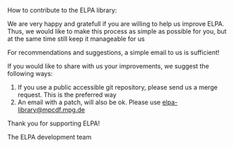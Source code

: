 How to contribute to the ELPA library:

We are very happy and gratefull if you are willing to help us improve ELPA. Thus, we would like to make this process as simple as possible for you,
but at the same time still keep it manageable for us

For recommendations and suggestions, a simple email to us is sufficient!

If you would like to share with us your improvements, we suggest the following ways:

1. If you use a public accessible git repository, please send us a merge request. This is the preferred way
2. An email with a patch, will also be ok. Please use elpa-library@mpcdf.mpg.de

Thank you for supporting ELPA!

The ELPA development team
